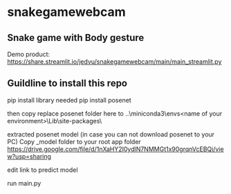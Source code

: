 # snakegamewebcam
## Snake game with Body gesture
Demo product: https://share.streamlit.io/jedvu/snakegamewebcam/main/main_streamlit.py

## Guildline to install this repo
pip install library needed
pip install posenet

then copy replace posenet folder here to ..\miniconda3\envs\<name of your environment>\Lib\site-packages\

extracted posenet model (in case you can not download posenet to your PC)
Copy _model folder to your root app folder
https://drive.google.com/file/d/1nXaHY2I0ydlN7NMMGt1x90grqnVcEBQi/view?usp=sharing

edit link to predict model

run main.py



